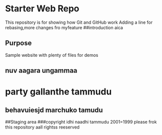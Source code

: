 # Starter Web Repo

This repository is for showing how Git and GitHub work
Adding a line for rebasing,more changes fro myfeature
##introduction
aica
## Purpose

Sample website with plenty of files for demos
## nuv aagara ungammaa
# party gallanthe tammudu
## behavuiesjd marchuko tamudu
##Staging area
###copyright
idhi naadhi tammudu 2001=1999
please frok this repository
aall rightss reeserved